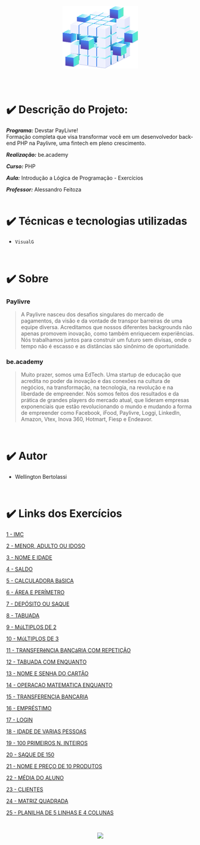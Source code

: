 <p align="center">
<img src="Cubo.png" width=40%/>
</p>
</br>
</br>


# ✔️ Descrição do Projeto:
***Programa:*** Devstar PayLivre!
<br>
Formação completa que visa transformar você em um desenvolvedor back-end PHP na Paylivre, uma fintech em pleno crescimento.

***Realização:*** be.academy

***Curso:*** PHP

***Aula:*** Introdução a Lógica de Programação - Exercícios

***Professor:*** Alessandro Feitoza
<br>
<br>

# ✔️ Técnicas e tecnologias utilizadas
- ``VisualG``
<br>

# ✔️ Sobre
### Paylivre
>A Paylivre nasceu dos desafios singulares do mercado de pagamentos, da visão e da vontade de transpor barreiras de uma equipe diversa. 
Acreditamos que nossos diferentes backgrounds não apenas promovem inovação, como também enriquecem experiências.
Nós trabalhamos juntos para construir um futuro sem divisas, onde o tempo não é escasso e as distâncias são sinônimo de oportunidade.

### be.academy
>Muito prazer, somos uma EdTech. Uma startup de educação que acredita no poder da inovação e das conexões na cultura de negócios, na transformação, na tecnologia, na revolução e na liberdade de empreender. 
Nós somos feitos dos resultados e da prática de grandes players do mercado atual, que lideram empresas exponenciais que estão revolucionando o mundo e mudando a forma de empreender como Facebook, iFood, Paylivre, Loggi, LinkedIn, Amazon, Vtex, Inova 360, Hotmart, Fiesp e Endeavor.
<br>

# ✔️ Autor
- Wellington Bertolassi
<br>

# ✔️ Links dos Exercícios
[1 - IMC](https://github.com/Ton-devstart/beacademy-devstart-logicadeprogramacao/blob/main/Exerc%C3%ADcios/1%20-%20IMC.ALG)

[2 - MENOR, ADULTO OU IDOSO](https://github.com/Ton-devstart/beacademy-devstart-logicadeprogramacao/blob/main/Exerc%C3%ADcios/2%20-%20MENOR%2C%20ADULTO%20OU%20IDOSO.ALG)

[3 - NOME E IDADE](https://github.com/Ton-devstart/beacademy-devstart-logicadeprogramacao/blob/main/Exerc%C3%ADcios/3%20-%20NOME%20E%20IDADE.ALG)

[4 - SALDO](https://github.com/Ton-devstart/beacademy-devstart-logicadeprogramacao/blob/main/Exerc%C3%ADcios/4%20-%20SALDO.ALG)

[5 - CALCULADORA BáSICA](https://github.com/Ton-devstart/beacademy-devstart-logicadeprogramacao/blob/main/Exerc%C3%ADcios/5%20-%20CALCULADORA%20B%C3%A1SICA.ALG)

[6 - ÁREA E PERÍMETRO](https://github.com/Ton-devstart/beacademy-devstart-logicadeprogramacao/blob/main/Exerc%C3%ADcios/6%20-%20%C3%81REA%20E%20PER%C3%8DMETRO.ALG)

[7 - DEPÓSITO OU SAQUE](https://github.com/Ton-devstart/beacademy-devstart-logicadeprogramacao/blob/main/Exerc%C3%ADcios/7%20-%20DEP%C3%93SITO%20OU%20SAQUE.ALG)

[8 - TABUADA](https://github.com/Ton-devstart/beacademy-devstart-logicadeprogramacao/blob/main/Exerc%C3%ADcios/8%20-%20TABUADA.ALG)

[9 - MúLTIPLOS DE 2](https://github.com/Ton-devstart/beacademy-devstart-logicadeprogramacao/blob/main/Exerc%C3%ADcios/9%20-%20M%C3%BALTIPLOS%20DE%202.ALG)

[10 - MúLTIPLOS DE 3](https://github.com/Ton-devstart/beacademy-devstart-logicadeprogramacao/blob/main/Exerc%C3%ADcios/10%20-%20M%C3%BALTIPLOS%20DE%203.ALG)

[11 - TRANSFERêNCIA BANCáRIA COM REPETIÇÃO](https://github.com/Ton-devstart/beacademy-devstart-logicadeprogramacao/blob/main/Exerc%C3%ADcios/11%20-%20TRANSFER%C3%AANCIA%20BANC%C3%A1RIA%20COM%20REPETI%C3%87%C3%83O.ALG)

[12 - TABUADA COM ENQUANTO](https://github.com/Ton-devstart/beacademy-devstart-logicadeprogramacao/blob/main/Exerc%C3%ADcios/12%20-%20TABUADA%20COM%20ENQUANTO.ALG)

[13 - NOME E SENHA DO CARTÃO](https://github.com/Ton-devstart/beacademy-devstart-logicadeprogramacao/blob/main/Exerc%C3%ADcios/13%20-%20NOME%20E%20SENHA%20DO%20CART%C3%83O.ALG)

[14 - OPERACAO MATEMATICA ENQUANTO](https://github.com/Ton-devstart/beacademy-devstart-logicadeprogramacao/blob/main/Exerc%C3%ADcios/14%20-%20OPERACAO%20MATEMATICA%20ENQUANTO.ALG)

[15 - TRANSFERENCIA BANCARIA](https://github.com/Ton-devstart/beacademy-devstart-logicadeprogramacao/blob/main/Exerc%C3%ADcios/15%20-%20TRANSFERENCIA%20BANCARIA.ALG)

[16 - EMPRÉSTIMO](https://github.com/Ton-devstart/beacademy-devstart-logicadeprogramacao/blob/main/Exerc%C3%ADcios/16%20-%20EMPR%C3%89STIMO.ALG)

[17 - LOGIN](https://github.com/Ton-devstart/beacademy-devstart-logicadeprogramacao/blob/main/Exerc%C3%ADcios/17%20-%20LOGIN.ALG)

[18 - IDADE DE VARIAS PESSOAS](https://github.com/Ton-devstart/beacademy-devstart-logicadeprogramacao/blob/main/Exerc%C3%ADcios/18%20-%20IDADE%20DE%20VARIAS%20PESSOAS.ALG)

[19 - 100 PRIMEIROS N. INTEIROS](https://github.com/Ton-devstart/beacademy-devstart-logicadeprogramacao/blob/main/Exerc%C3%ADcios/19%20-%20100%20PRIMEIROS%20N.%20INTEIROS.ALG)

[20 - SAQUE DE 150](https://github.com/Ton-devstart/beacademy-devstart-logicadeprogramacao/blob/main/Exerc%C3%ADcios/20%20-%20SAQUE%20DE%20150.ALG)

[21 - NOME E PREÇO DE 10 PRODUTOS](https://github.com/Ton-devstart/beacademy-devstart-logicadeprogramacao/blob/main/Exerc%C3%ADcios/21%20-%20NOME%20E%20PRE%C3%87O%20DE%2010%20PRODUTOS.ALG)

[22 - MÉDIA DO ALUNO](https://github.com/Ton-devstart/beacademy-devstart-logicadeprogramacao/blob/main/Exerc%C3%ADcios/22%20-%20M%C3%89DIA%20DO%20ALUNO.ALG)

[23 - CLIENTES](https://github.com/Ton-devstart/beacademy-devstart-logicadeprogramacao/blob/main/Exerc%C3%ADcios/23%20-%20CLIENTES.ALG)

[24 - MATRIZ QUADRADA](https://github.com/Ton-devstart/beacademy-devstart-logicadeprogramacao/blob/main/Exerc%C3%ADcios/24%20-%20MATRIZ%20QUADRADA.ALG)

[25 - PLANILHA DE 5 LINHAS E 4 COLUNAS](https://github.com/Ton-devstart/beacademy-devstart-logicadeprogramacao/blob/main/Exerc%C3%ADcios/25%20-%20PLANILHA%20DE%205%20LINHAS%20E%204%20COLUNAS.ALG)

<br>
<p align="center">
<img src="http://img.shields.io/static/v1?label=STATUS&message=FINALIZADO&color=GREEN&style=for-the-badge"/>
</p>